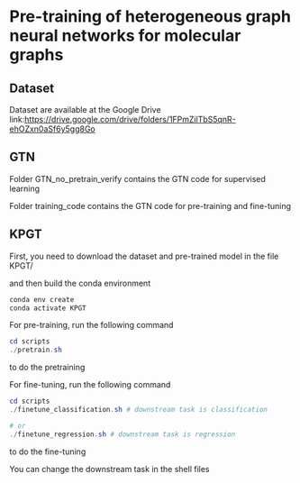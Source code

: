# Pre-training of heterogeneous graph neural networks for molecular graphs

## Dataset
Dataset are available at the Google Drive link:https://drive.google.com/drive/folders/1FPmZilTbS5qnR-ehOZxn0aSf6y5gg8Go

## GTN
Folder GTN_no_pretrain_verify contains the GTN code for supervised learning

Folder training_code contains the GTN code for pre-training and fine-tuning

## KPGT
First, you need to download the dataset and pre-trained model in the file KPGT/

and then build the conda environment
```powershell
conda env create
conda activate KPGT
```

For pre-training, run the following command
```powershell
cd scripts
./pretrain.sh
```
to do the pretraining

For fine-tuning, run the following command
```powershell
cd scripts
./finetune_classification.sh # downstream task is classification

# or
./finetune_regression.sh # downstream task is regression
```
to do the fine-tuning

You can change the downstream task in the shell files
